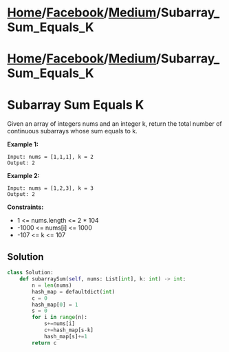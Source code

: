 # [Home](./../../..)/[Facebook](./../..)/[Medium](./..)/Subarray_Sum_Equals_K
# [Home](./../../..)/[Facebook](./../..)/[Medium](./..)/Subarray_Sum_Equals_K
<h1>Subarray Sum Equals K</h1>

<p>
Given an array of integers nums and an integer k, return the total number of continuous subarrays whose sum equals to k.

</p>

<b>Example 1:</b>

    Input: nums = [1,1,1], k = 2
    Output: 2
    
<b>Example 2:</b>

    Input: nums = [1,2,3], k = 3
    Output: 2

<b>Constraints:</b>

- 1 <= nums.length <= 2 * 104
- -1000 <= nums[i] <= 1000
- -107 <= k <= 107

<h2>Solution</h2>

```python
class Solution:
    def subarraySum(self, nums: List[int], k: int) -> int:
        n = len(nums)
        hash_map = defaultdict(int)
        c = 0
        hash_map[0] = 1
        s = 0
        for i in range(n):
            s+=nums[i]
            c+=hash_map[s-k]
            hash_map[s]+=1
        return c
```
